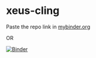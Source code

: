 # xeus-cling

Paste the repo link in [mybinder.org](https://mybinder.org/)

OR

[![Binder](https://mybinder.org/badge_logo.svg)](https://mybinder.org/v2/gh/Droyder7/xeus-cling/test)